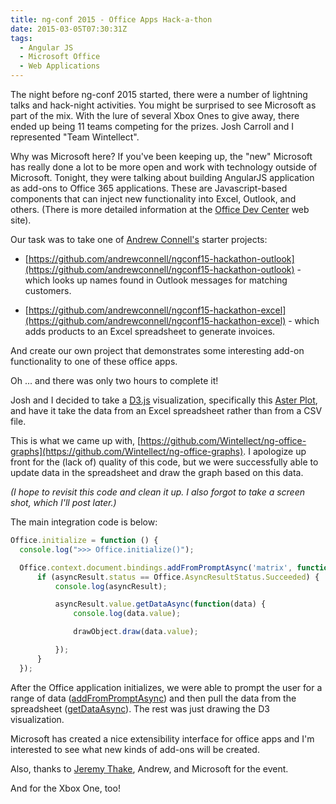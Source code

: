 ```yaml
---
title: ng-conf 2015 - Office Apps Hack-a-thon
date: 2015-03-05T07:30:31Z
tags:
  - Angular JS
  - Microsoft Office
  - Web Applications
---
```


The night before ng-conf 2015 started, there were a number of lightning talks and hack-night activities. You
might be surprised to see Microsoft as part of the mix. With the lure of several Xbox Ones to give away, there
ended up being 11 teams competing for the prizes. Josh Carroll and I represented "Team Wintellect".

Why was Microsoft here? If you've been keeping up, the "new" Microsoft has really done a lot to be more open
and work with technology outside of Microsoft. Tonight, they were talking about building AngularJS application
as add-ons to Office 365 applications. These are Javascript-based components that can inject new functionality
into Excel, Outlook, and others. (There is more detailed information at the
[Office Dev Center](http://dev.office.com/) web site).

Our task was to take one of [Andrew Connell's](http://www.andrewconnell.com/About) starter projects:

- [https://github.com/andrewconnell/ngconf15-hackathon-outlook](https://github.com/andrewconnell/ngconf15-hackathon-outlook) -
  which looks up names found in Outlook messages for matching customers.

- [https://github.com/andrewconnell/ngconf15-hackathon-excel](https://github.com/andrewconnell/ngconf15-hackathon-excel) -
  which adds products to an Excel spreadsheet to generate invoices.

And create our own project that demonstrates some interesting add-on functionality to one of these office apps.

Oh ... and there was only two hours to complete it!

Josh and I decided to take a [D3.js](http://d3js.org/) visualization, specifically
this [Aster Plot](http://bl.ocks.org/bbest/2de0e25d4840c68f2db1), and have it take the data from an
Excel spreadsheet rather than from a CSV file.

This is what we came up with,
[https://github.com/Wintellect/ng-office-graphs](https://github.com/Wintellect/ng-office-graphs). I apologize
up front for the (lack of) quality of this code, but we were successfully able to update data in the
spreadsheet and draw the graph based on this data.

_(I hope to revisit this code and clean it up. I also forgot to take a screen shot, which I'll post later.)_

The main integration code is below:

```javascript
Office.initialize = function () {
  console.log(">>> Office.initialize()");

  Office.context.document.bindings.addFromPromptAsync('matrix', function (asyncResult) {
      if (asyncResult.status == Office.AsyncResultStatus.Succeeded) {
          console.log(asyncResult);

          asyncResult.value.getDataAsync(function(data) {
              console.log(data.value);

              drawObject.draw(data.value);

          });
      }
  });
```

After the Office application initializes, we were able to prompt the user for a range of data
([addFromPromptAsync](https://msdn.microsoft.com/en-us/library/office/fp142150.aspx)) and then pull the
data from the spreadsheet ([getDataAsync](https://msdn.microsoft.com/EN-US/library/office/fp161073.aspx)). The
rest was just drawing the D3 visualization.

Microsoft has created a nice extensibility interface for office apps and I'm interested to see what new
kinds of add-ons will be created.

Also, thanks to [Jeremy Thake](http://www.jeremythake.com/), Andrew, and Microsoft for the event.

And for the Xbox One, too!
